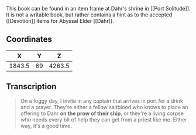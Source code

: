  

This book can be found in an item frame at Dahr's shrine in [[Port Solitude]]. It is not a writable book, but rather contains a hint as to the accepted [[Devotion]] items for Abyssal Elder [[Dahr]].

## Coordinates
| **X**  | **Y** | **Z**  |
| :----: | :---: | :----: |
| 1843.5 |  69   | 4263.5 |

## Transcription
> On a foggy day, I invite in any captain that arrives in port for a drink and a prayer. They're either a fellow saltblood who knows to place an offering to Dahr **on the prow of their ship**, or they're a living corpse who needs every bit of help they can get from a priest like me. Either way, it's a good time.
